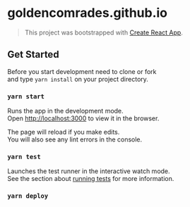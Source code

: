 goldencomrades.github.io
========================


> This project was bootstrapped with [Create React App](https://github.com/facebook/create-react-app).

## Get Started

Before you start development need to clone or fork   
and type `yarn install` on your project directory. 

### `yarn start`

Runs the app in the development mode.  
Open [http://localhost:3000](http://localhost:3000) to view it in the browser.

The page will reload if you make edits.  
You will also see any lint errors in the console.

### `yarn test`

Launches the test runner in the interactive watch mode.  
See the section about [running tests](https://facebook.github.io/create-react-app/docs/running-tests) for more information.

### `yarn deploy`

